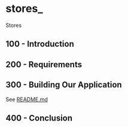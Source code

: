 # stores_
Stores

## 100 - Introduction

## 200 - Requirements

## 300 - Building Our Application

See [README.md](./300/README.md)

## 400 - Conclusion
